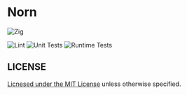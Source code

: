 # Norn

![Zig](https://shields.io/badge/Zig-v0%2E13%2E0-blue?logo=zig&color=F7A41D&style=for-the-badge)

![Lint](https://github.com/smallkirby/norn/actions/workflows/lint.yml/badge.svg)
![Unit Tests](https://github.com/smallkirby/norn/actions/workflows/unittest.yml/badge.svg)
![Runtime Tests](https://github.com/smallkirby/norn/actions/workflows/runtimetest.yml/badge.svg)

## LICENSE

[Licnesed under the MIT License](LICENSE) unless otherwise specified.
